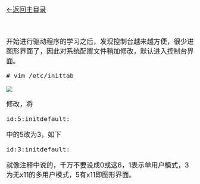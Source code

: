 [<font size=4>←返回主目录<font>](../README.md)
</br></br></br>


开始进行驱动程序的学习之后，发现控制台越来越方便，很少进图形界面了，因此对系统配置文件稍加修改，默认进入控制台界面。

```
# vim /etc/inittab
```

![][1]

修改，将

```
id:5:initdefault:
```

中的5改为3，如下

```
id:3:initdefault:
```

就像注释中说的，千万不要设成0或这6，1表示单用户模式，3为无x11的多用户模式，5有x11即图形界面。



[1]:../images/设置CentOS启动默认进入控制台而不是图形界面/1.jpg